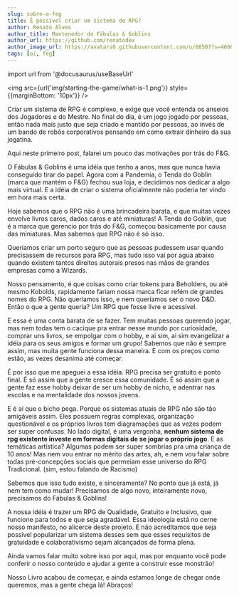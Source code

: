 ```yaml
---
slug: sobre-o-feg
title: É possível criar um sistema de RPG?
author: Renato Alves
author_title: Mantenedor do Fábulas & Goblins
author_url: https://github.com/renatodex
author_image_url: https://avatars0.githubusercontent.com/u/68507?s=460&u=95d10c53f35b998aaba7879177886ff03d7f357b&v=4
tags: [oi, feg]
---
```

import url from '@docusaurus/useBaseUrl'

<img src={url('img/starting-the-game/what-is-1.png')} style={{marginBottom: '10px'}} />

Criar um sistema de RPG é complexo, e exige que você entenda os anseios dos Jogadores e do Mestre. No final do dia, é um jogo jogado por pessoas, então nada mais justo que seja criado e mantido por pessoas, ao invés de um bando de robôs corporativos pensando em como extrair dinheiro da sua jogatina.

Aqui neste primeiro post, falarei um pouco das motivações por trás do F&G.

<!--truncate-->

O Fábulas & Goblins é uma idéia que tenho a anos, mas que nunca havia conseguido tirar do papel.
Agora com a Pandemia, o Tenda do Goblin (marca que mantém o F&G) fechou sua loja, e decidimos nos dedicar a algo mais virtual. E a idéia de criar o sistema oficialmente não poderia ter vindo em hora mais certa.

Hoje sabemos que o RPG não é uma brincadeira barata, e que muitas vezes envolve livros caros, dados caros e até miniaturas!
A Tenda do Goblin, que é a marca que gerencio por trás do F&G, começou basicamente por causa das miniaturas. Mas sabemos que RPG não é só isso.

Queríamos criar um porto seguro que as pessoas pudessem usar quando precisassem de recursos para RPG, mas tudo isso vai por agua abaixo quando existem tantos direitos autorais presos nas mãos de grandes empresas como a Wizards.

Nosso pensamento, é que coisas como criar tokens para Beholders, ou até mesmo Kobolds, rapidamente fariam nossa marca ficar refém de grandes nomes do RPG. Não queríamos isso, e nem queríamos ser o novo D&D.
Então o que a gente queria? Um RPG que fosse livre e acessível.

E essa é uma conta barata de se fazer. Tem muitas pessoas querendo jogar, mas nem todas tem o cacique pra entrar nesse mundo por curiosidade, comprar uns livros, se empolgar com o hobby, e ai sim, ai sim evangelizar a idéia para os seus amigos e formar um grupo!
Sabemos que não é sempre assim, mas muita gente funciona dessa maneira. E com os preços como estão, as vezes desanima até começar.

É por isso que me apeguei a essa idéia. RPG precisa ser gratuito e ponto final.
É só assim que a gente cresce essa comunidade. É só assim que a gente faz esse hobby deixar de ser um hobby de nicho, e adentrar nas escolas e na mentalidade dos nossos jovens.

E é aí que o bicho pega. Porque os sistemas atuais de RPG não são tão amigáveis assim.
Eles possuem regras complexas, organização questionável e os próprios livros tem diagramações que as vezes podem ser super confusas.
No lado digital, é uma vergonha, **nenhum sistema de rpg existente investe em formas digitais de se jogar o próprio jogo**.
E as temáticas artística? Algumas podem ser super sombrias pra uma criança de 10 anos!
Mas nem vou entrar no mérito das artes, ah, e nem vou falar sobre todas pré-concepções sociais que permeiam esse universo do RPG Tradicional. (sim, estou falando de Racismo)

Sabemos que isso tudo existe, e sinceramente? No ponto que já está, já nem tem como mudar!
Precisamos de algo novo, inteiramente novo, precisamos do Fábulas & Goblins!

A nossa idéia é trazer um RPG de Qualidade, Gratuito e Inclusivo, que funcione para todos e que seja agradável.
Essa ideologia está no cerne nosso manifesto, no alicerce deste projeto. E não acreditamos que seja possível popularizar um sistema desses sem que esses requisitos de gratuidade e colaborativismo sejam alcançados de forma plena.

Ainda vamos falar muito sobre isso por aqui, mas por enquanto você pode conferir o nosso conteúdo e ajudar a gente a construir esse monstrão!

Nosso Livro acabou de começar, e ainda estamos longe de chegar onde queremos, mas a gente chega lá!
Abraços!
